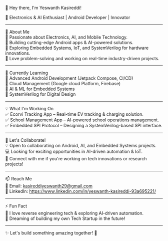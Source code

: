 👋 Hey there, I'm Yeswanth Kasireddi!  

🚀 Electronics & AI Enthusiast | Android Developer | Innovator  

---

👀 About Me  
🔹 Passionate about Electronics, AI, and Mobile Technology.  
🔹 Building cutting-edge Android apps & AI-powered solutions.  
🔹 Exploring Embedded Systems, IoT, and SystemVerilog for hardware innovations.  
🔹 Love problem-solving and working on real-time industry-driven projects.  

---

🌱 Currently Learning  
🔸 Advanced Android Development (Jetpack Compose, CI/CD)  
🔸 Cloud Management (Google cloud Platform, Firebase)  
🔸 AI & ML for Embedded Systems  
🔸 SystemVerilog for Digital Design  

---

💡 What I'm Working On  
✅ Ecorvi Tracking App – Real-time EV tracking & charging solution.  
✅ School Management App – AI-powered school operations management.  
✅ Embedded SPI Protocol – Designing a SystemVerilog-based SPI interface.  

---

💞️ Let's Collaborate!  
💡 Open to collaborating on Android, AI, and Embedded Systems projects.  
💻 Looking for exciting opportunities in AI-driven automation & IoT.  
🤝 Connect with me if you're working on tech innovations or research projects!  

---

📫 Reach Me  
📧 Email: kasireddiyeswanth29@gmail.com  
💼 LinkedIn: https://www.linkedin.com/in/yeswanth-kasireddi-93a695221/    

---

⚡ Fun Fact  
💙 I love reverse engineering tech & exploring AI-driven automation.  
🚀 Dreaming of building my own Tech Startup in the future!  

---

✨ Let's build something amazing together! 🚀  

